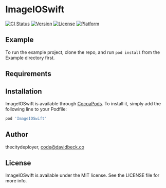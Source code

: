 # ImageIOSwift

[![CI Status](http://img.shields.io/travis/thecitydeployer/ImageIOSwift.svg?style=flat)](https://travis-ci.org/thecitydeployer/ImageIOSwift)
[![Version](https://img.shields.io/cocoapods/v/ImageIOSwift.svg?style=flat)](http://cocoapods.org/pods/ImageIOSwift)
[![License](https://img.shields.io/cocoapods/l/ImageIOSwift.svg?style=flat)](http://cocoapods.org/pods/ImageIOSwift)
[![Platform](https://img.shields.io/cocoapods/p/ImageIOSwift.svg?style=flat)](http://cocoapods.org/pods/ImageIOSwift)

## Example

To run the example project, clone the repo, and run `pod install` from the Example directory first.

## Requirements

## Installation

ImageIOSwift is available through [CocoaPods](http://cocoapods.org). To install
it, simply add the following line to your Podfile:

```ruby
pod 'ImageIOSwift'
```

## Author

thecitydeployer, code@davidbeck.co

## License

ImageIOSwift is available under the MIT license. See the LICENSE file for more info.
